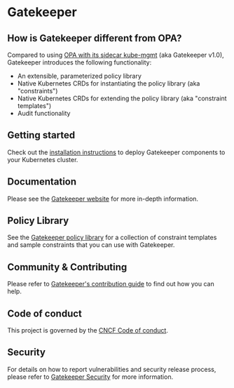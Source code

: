 # Gatekeeper

## How is Gatekeeper different from OPA?

Compared to using [OPA with its sidecar kube-mgmt](https://www.openpolicyagent.org/docs/kubernetes-admission-control.html) (aka Gatekeeper v1.0), Gatekeeper introduces the following functionality:

   * An extensible, parameterized policy library
   * Native Kubernetes CRDs for instantiating the policy library (aka "constraints")
   * Native Kubernetes CRDs for extending the policy library (aka "constraint templates")
   * Audit functionality

## Getting started

Check out the [installation instructions](https://open-policy-agent.github.io/gatekeeper/website/docs/install) to deploy Gatekeeper components to your Kubernetes cluster.

## Documentation

Please see the [Gatekeeper website](https://open-policy-agent.github.io/gatekeeper/website/docs/howto) for more in-depth information.

## Policy Library

See the [Gatekeeper policy library](https://www.github.com/open-policy-agent/gatekeeper-library) for a collection of constraint templates and sample constraints that you can use with Gatekeeper.

## Community & Contributing

Please refer to [Gatekeeper's contribution guide](https://open-policy-agent.github.io/gatekeeper/website/docs/help) to find out how you can help.

## Code of conduct

This project is governed by the [CNCF Code of conduct](https://github.com/cncf/foundation/blob/master/code-of-conduct.md).

## Security

For details on how to report vulnerabilities and security release process, please refer to [Gatekeeper Security](https://open-policy-agent.github.io/gatekeeper/website/docs/security) for more information.
